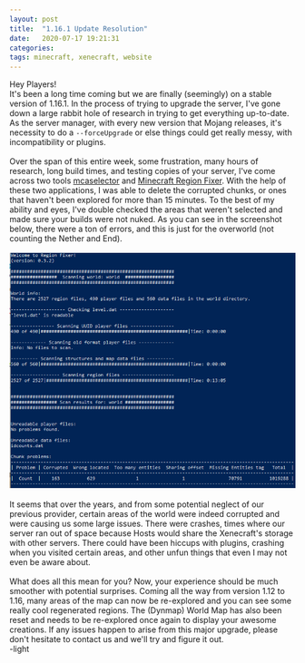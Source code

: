 ```yaml
---
layout: post
title:  "1.16.1 Update Resolution"
date:   2020-07-17 19:21:31
categories: 
tags: minecraft, xenecraft, website
---
```

Hey Players!
<br>
It's been a long time coming but we are finally (seemingly) on a stable version of 1.16.1. In the process of trying to upgrade the server, I've gone down a large rabbit hole of research in trying to get everything up-to-date. As the server manager, with every new version that Mojang releases, it's necessity to do a `--forceUpgrade` or else things could get really messy, with incompatibility or plugins. 
<br><br>
Over the span of this entire week, some frustration, many hours of research, long build times, and testing copies of your server, I've come across two tools <a href="https://github.com/Querz/mcaselector">mcaselector</a> and <a href="https://github.com/Fenixin/Minecraft-Region-Fixer">Minecraft Region Fixer</a>. With the help of these two applications, I was able to delete the corrupted chunks, or ones that haven't been explored for more than 15 minutes. To the best of my ability and eyes, I've double checked the areas that weren't selected and made sure your builds were not nuked.  As you can see in the screenshot below, there were a ton of errors, and this is just for the overworld (not counting the Nether and End). 
<br><br>
<span data-toggle="modal" data-target="#post-display-modal" data-target-size="40" class="clickable"><img class="img-center" src="/images/chunk-fixer.png"></span>
<br><br>
It seems that over the years, and from some potential neglect of our previous provider, certain areas of the world were indeed corrupted and were causing us some large issues. There were crashes, times where our server ran out of space because Hosts would share the Xenecraft's storage with other servers. There could have been hiccups with plugins, crashing when you visited certain areas, and other unfun things that even I may not even be aware about.
<br><br>
What does all this mean for you? Now, your experience should be much smoother with potential surprises. Coming all the way from version 1.12 to 1.16, many areas of the map can now be re-explored and you can see some really cool regenerated regions. The (Dynmap) World Map has also been reset and needs to be re-explored once again to display your awesome creations. If any issues happen to arise from this major upgrade, please don't hesitate to contact us and we'll try and figure it out.
<br>
-<span class="lightSig">light</span>